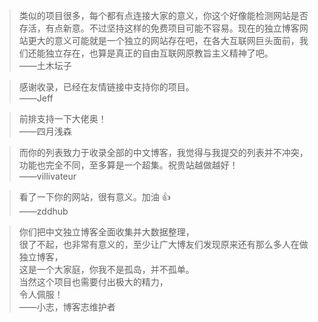 > 类似的项目很多，每个都有点连接大家的意义，你这个好像能检测网站是否存活，有点新意。不过坚持这样的免费项目可能不容易。现在的独立博客网站更大的意义可能就是一个独立的网站存在吧，在各大互联网巨头面前，我们还能独立存在，也算是真正的自由互联网原教旨主义精神了吧。      
> ——土木坛子

> 感谢收录，已经在友情链接中支持你的项目。   
> ——Jeff

> 前排支持一下大佬奥！  
> ——四月浅森

> 而你的列表致力于收录全部的中文博客，我觉得与我提交的列表并不冲突，功能也完全不同，至多算是一个超集。祝贵站越做越好！   
> ——villivateur

> 看了一下你的网站，很有意义。加油 👍     
> ——zddhub

> 你们把中文独立博客全面收集并大数据整理，    
> 很了不起，也非常有意义的，至少让广大博友们发现原来还有那么多人在做独立博客，    
> 这是一个大家庭，你我不是孤岛，并不孤单。    
> 当然这个项目也需要付出极大的精力，   
> 令人佩服！   
> ——小志，博客志维护者
